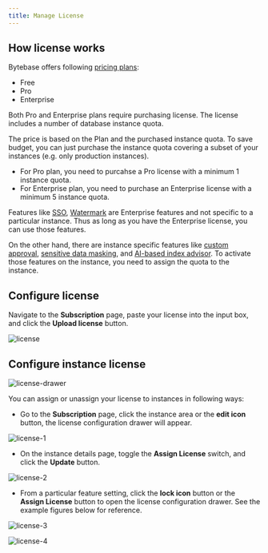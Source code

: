 ```yaml
---
title: Manage License
---
```


## How license works

Bytebase offers following [pricing plans](/pricing):

- Free
- Pro
- Enterprise

Both Pro and Enterprise plans require purchasing license. The license includes a number of database instance quota.

<HintBlock type="info">

The price is based on the Plan and the purchased instance quota. To save budget, you can just purchase the instance quota covering a subset of your instances (e.g. only production instances).

</HintBlock>

- For Pro plan, you need to purcahse a Pro license with a minimum 1 instance quota.
- For Enterprise plan, you need to purchase an Enterprise license with a minimum 5 instance quota.

Features like [SSO](/docs/administration/sso/overview/), [Watermark](/docs/security/watermark/) are Enterprise features and not specific to a particular instance. Thus as long as you have the Enterprise license, you can use those features.

On the other hand, there are instance specific features like [custom approval](/docs/administration/custom-approval), [sensitive data masking](/docs/security/anonymize-data), and [AI-based index advisor](/docs/slow-query/index-advisor). To activate those features on the instance, you need to assign the quota to the instance.

## Configure license

Navigate to the **Subscription** page, paste your license into the input box, and click the **Upload license** button.

![license](/content/docs/administration/license/license.webp)

## Configure instance license

![license-drawer](/content/docs/administration/license/license-drawer.webp)

You can assign or unassign your license to instances in following ways:

- Go to the **Subscription** page, click the instance area or the **edit icon** button, the license configuration drawer will appear.

![license-1](/content/docs/administration/license/license-1.webp)

- On the instance details page, toggle the **Assign License** switch, and click the **Update** button.

![license-2](/content/docs/administration/license/license-2.webp)

- From a particular feature setting, click the **lock icon** button or the **Assign License** button to open the license configuration drawer. See the example figures below for reference.

![license-3](/content/docs/administration/license/license-3.webp)

![license-4](/content/docs/administration/license/license-4.webp)
